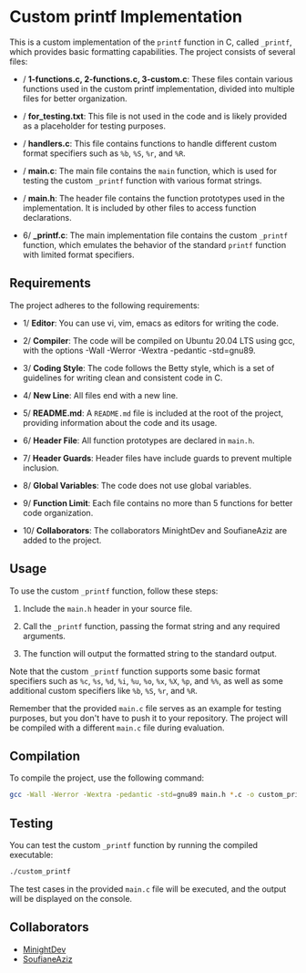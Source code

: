 # Custom printf Implementation

This is a custom implementation of the `printf` function in C, called `_printf`, which provides basic formatting capabilities. The project consists of several files:

- / **1-functions.c, 2-functions.c, 3-custom.c**: These files contain various functions used in the custom printf implementation, divided into multiple files for better organization.

- / **for_testing.txt**: This file is not used in the code and is likely provided as a placeholder for testing purposes.

- / **handlers.c**: This file contains functions to handle different custom format specifiers such as `%b`, `%S`, `%r`, and `%R`.

- / **main.c**: The main file contains the `main` function, which is used for testing the custom `_printf` function with various format strings.

- / **main.h**: The header file contains the function prototypes used in the implementation. It is included by other files to access function declarations.

- 6/ **_printf.c**: The main implementation file contains the custom `_printf` function, which emulates the behavior of the standard `printf` function with limited format specifiers.

## Requirements

The project adheres to the following requirements:

- 1/ **Editor**: You can use vi, vim, emacs as editors for writing the code.

- 2/ **Compiler**: The code will be compiled on Ubuntu 20.04 LTS using gcc, with the options -Wall -Werror -Wextra -pedantic -std=gnu89.

- 3/ **Coding Style**: The code follows the Betty style, which is a set of guidelines for writing clean and consistent code in C.

- 4/ **New Line**: All files end with a new line.

- 5/ **README.md**: A `README.md` file is included at the root of the project, providing information about the code and its usage.

- 6/ **Header File**: All function prototypes are declared in `main.h`.

- 7/ **Header Guards**: Header files have include guards to prevent multiple inclusion.

- 8/ **Global Variables**: The code does not use global variables.

- 9/ **Function Limit**: Each file contains no more than 5 functions for better code organization.

- 10/ **Collaborators**: The collaborators MinightDev and SoufianeAziz are added to the project.

## Usage

To use the custom `_printf` function, follow these steps:

1. Include the `main.h` header in your source file.

2. Call the `_printf` function, passing the format string and any required arguments.

3. The function will output the formatted string to the standard output.

Note that the custom `_printf` function supports some basic format specifiers such as `%c`, `%s`, `%d`, `%i`, `%u`, `%o`, `%x`, `%X`, `%p`, and `%%`, as well as some additional custom specifiers like `%b`, `%S`, `%r`, and `%R`.

Remember that the provided `main.c` file serves as an example for testing purposes, but you don't have to push it to your repository. The project will be compiled with a different `main.c` file during evaluation.

## Compilation

To compile the project, use the following command:

```bash
gcc -Wall -Werror -Wextra -pedantic -std=gnu89 main.h *.c -o custom_printf
```

## Testing

You can test the custom `_printf` function by running the compiled executable:

```bash
./custom_printf
```

The test cases in the provided `main.c` file will be executed, and the output will be displayed on the console.

## Collaborators

- [MinightDev](https://github.com/MinightDev)
- [SoufianeAziz](https://github.com/SoufianeAziz)
